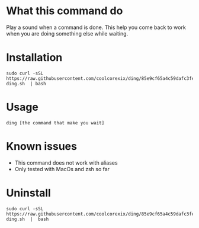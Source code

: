 # What this command do
Play a sound when a command is done. This help you come back to work when you are doing something else while waiting.

# Installation

```shell
sudo curl -sSL https://raw.githubusercontent.com/coolcorexix/ding/85e9cf65a4c59dafc3fee8d5fd8d746762530392/install-ding.sh  | bash
```

# Usage

```shell
ding [the command that make you wait]
```

# Known issues
- This command does not work with aliases
- Only tested with MacOs and zsh so far

# Uninstall

```shell
sudo curl -sSL https://raw.githubusercontent.com/coolcorexix/ding/85e9cf65a4c59dafc3fee8d5fd8d746762530392/uninstall-ding.sh  |  bash
```
